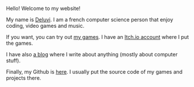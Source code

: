 Hello! Welcome to my website!

My name is <span class="h-card"><img class="u-photo" src="/img/avatar-medium.png" style="display: none;"/><a href="https://deluvi.com" class="u-url p-name" rel="me">Deluvi</a></span>. I am a french computer science person that enjoy coding, video games and music.

If you want, you can try out [my games](/games). I have an [Itch.io account](https://deluvi.itch.io/) where I put the games.

I have also [a blog](/blog) where I write about anything (mostly about computer stuff).

Finally, my Github is [here](https://github.com/Deluvi). I usually put the source code of my games and projects there.